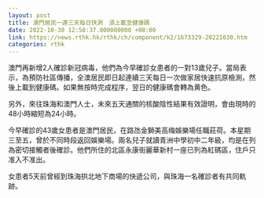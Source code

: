 ```yaml
---
layout: post
title: 澳門居民一連三天每日快測　須上載至健康碼
date: 2022-10-30 12:58:37.000000000 +08:00
link: https://news.rthk.hk/rthk/ch/component/k2/1673329-20221030.htm
categories: rthk
---
```


澳門再新增2人確診新冠病毒，他們為今早確診女患者的一對13歲兒子。當局表示，為預防社區傳播，全澳居民即日起連續三天每日一次做家居快速抗原檢測，然後上載到健康碼。如果無按時完成程序，翌日的健康碼會轉為黄色。

另外，來往珠海和澳門人士，未來五天通關的核酸陰性結果有效證明，會由現時的48小時縮短為24小時。

今早確診的43歲女患者是澳門居民，在路氹金獅美高梅娛樂場任職莊荷。本星期三至五，曾於不同時段返回娛樂場。兩名兒子就讀青洲中學初中二年級，均是在列為密切接觸者後確診。他們所住的北區永康街麗華新村一座已列為紅碼區，住戶只准入不准出。

女患者5天前曾經到珠海拱北地下商場的快遞公司，與珠海一名確診者有共同軌跡。
